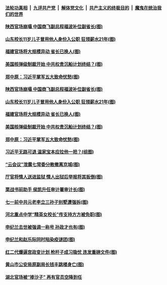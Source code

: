 ####  [法轮功真相](../../../../basic/blob/master/README.md?t=07040231) &nbsp;|&nbsp; [九评共产党](../../../../9ping.md/blob/master/README.md?t=07040231) &nbsp;|&nbsp; [解体党文化](../../../../jtdwh.md/blob/master/README.md?t=07040231)  &nbsp;|&nbsp; [共产主义的终极目的](../../../../gczydzjmd.md/blob/master/README.md?t=07040231) &nbsp;|&nbsp; [魔鬼在统治我们的世界](../../../../mgztzwmdsj.md/blob/master/README.md?t=07040231) 


#### [陕西官场崩塌 中国商飞副总程福波补位副省长(图)](../pages/p2/938549.md?t=07040231) 

#### [山东校长11岁儿子冒用他人身份入公职 狂领薪水21年(图)](../pages/p2/938546.md?t=07040231) 

#### [福建官场将大规模异动 省长已换人(图)](../pages/p2/938519.md?t=07040231) 

#### [美国核弹级制裁开始 中共权贵沉船计划终结？(图)](../pages/p2/938445.md?t=07040231) 

#### [郑中原：习近平掌军五大致命忧愁(图)](../pages/p2/938389.md?t=07040231) 


#### [陕西官场崩塌 中国商飞副总程福波补位副省长(图)](../pages/p2/938549.md?t=07040231) 

#### [山东校长11岁儿子冒用他人身份入公职 狂领薪水21年(图)](../pages/p2/938546.md?t=07040231) 

#### [福建官场将大规模异动 省长已换人(图)](../pages/p2/938519.md?t=07040231) 


#### [美国核弹级制裁开始 中共权贵沉船计划终结？(图)](../pages/p2/938445.md?t=07040231) 

#### [郑中原：习近平掌军五大致命忧愁(图)](../pages/p2/938389.md?t=07040231) 

#### [习近平无路可退 温家宝本应拉他一把？(组图)](../pages/p2/938336.md?t=07040231) 


#### [“云会议”泄露七常委分散撤离京城(图)](../pages/p2/938334.md?t=07040231) 

#### [厅官将情人送进监狱 情人出狱后举报将其扳倒(图)](../pages/p2/938321.md?t=07040231) 

#### [栗战书前助手 侯凯升任审计署审计长(图)](../pages/p2/938298.md?t=07040231) 

#### [七一前中共元老李立三孙子别墅遭强拆(图)](../pages/p2/938240.md?t=07040231) 

#### [河北重点中学“精英女校长”传支持方方被免职(图)](../pages/p2/938174.md?t=07040231) 

#### [申纪兰去世被强调一称号 孙政才也有(图)](../pages/p2/938182.md?t=07040231) 

#### [申纪兰和赵乐际同时陷染疫谜团(图)](../pages/p2/938173.md?t=07040231) 


#### [红二代爆逼宫政变计划 枪杆子成习隐忧 连发重磅文件(图)](../pages/p2/938106.md?t=07040231) 

#### [黄山市公安局原副局长钱丰跳楼身亡(图)](../pages/p2/938120.md?t=07040231) 

#### [湖北官场被“掺沙子” 再有官员空降到任](../pages/p2/938096.md?t=07040231) 

